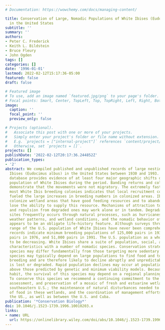 ```yaml
---
# Documentation: https://wowchemy.com/docs/managing-content/

title: Conservation of Large, Nomadic Populations of White Ibises (Eudocimus albus)
  in the United States
subtitle: ''
summary: ''
authors:
- Peter C. Frederick
- Keith L. Bildstein
- Bruce Fleury
- John Ogden
tags: []
categories: []
date: '1996-01-01'
lastmod: 2022-02-12T15:17:36-05:00
featured: false
draft: false

# Featured image
# To use, add an image named `featured.jpg/png` to your page's folder.
# Focal points: Smart, Center, TopLeft, Top, TopRight, Left, Right, BottomLeft, Bottom, BottomRight.
image:
  caption: ''
  focal_point: ''
  preview_only: false

# Projects (optional).
#   Associate this post with one or more of your projects.
#   Simply enter your project's folder or file name without extension.
#   E.g. `projects = ["internal-project"]` references `content/project/deep-learning/index.md`.
#   Otherwise, set `projects = []`.
projects: []
publishDate: '2022-02-12T20:17:36.244852Z'
publication_types:
- '2'
abstract: We compiled published and unpublished records of large nestings of White
  Ibises (Eudocimus albus) in the United States between 1930 and 1993. The resulting
  database provides evidence of at least four major geographic shifts of the breeding
  population of White Ibises during the period. Banding returns and colony histories
  demonstrate that the movements were not migratory. The extremely fast growth of
  most White Ibis breeding colonies indicates that local recruitment could not have
  fueled the large increases in breeding numbers in colonized areas. Ibises seem to
  colonize wetland areas that have good feeding resources and to abandon areas that
  lose the ability to supply this resource. Mechanisms of attraction to new sites
  and repulsion from degraded ones may work alone or in tandem. Degradation of breeding
  sites frequently occurs through natural processes, such as hurricanes, stochastic
  weather patterns, and wetland conditions, and the nomadic behavior of White Ibises
  appears to be an obligate life-history feature. Although surveys throughout the
  range of the U.S. population of White Ibises have never been comprehensive, available
  records indicate minimum breeding populations of 125,000 pairs in 1933, 170,000
  pairs in 1976, and 51,000 pairs in 1991. The U.S. population as a whole appears
  to be decreasing. White Ibises share a suite of population, social, and movement
  characteristics with a number of nomadic species. Conservation strategies for these
  species may differ fundamentally from those targeting more sedentary species. Nomadic
  species may typically depend on large populations to find food and to stimulate
  breeding and are therefore likely to decline abruptly and unpredictably as habitat
  is lost or degraded. Rapid population declines may occur at population levels well
  above those predicted by genetic and minimum viability models. Because of its nomadic
  habit, the survival of this species may depend on a regional planning approach.
  To conserve this species we recommend a continuing commitment to the monitoring,
  assessment, and preservation of a mosaic of fresh and estuarine wetlands in the
  southeastern U.S.; the maintenance of natural disturbances needed to produce pulses
  of food in these wetlands, and the coordination of management efforts throughout
  the US., as well as between the U.S. and Cuba.
publication: '*Conservation Biology*'
doi: 10.1046/j.1523-1739.1996.10010203.x
links:
- name: URL
  url: https://onlinelibrary.wiley.com/doi/abs/10.1046/j.1523-1739.1996.10010203.x
---
```

